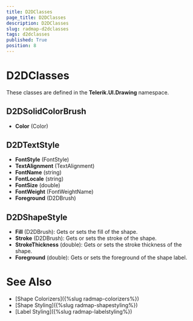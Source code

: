 ```yaml
---
title: D2DClasses
page_title: D2DClasses
description: D2DClasses
slug: radmap-d2dclasses
tags: d2dclasses
published: True
position: 8
---
```


# D2DClasses

These classes are defined in the **Telerik.UI.Drawing** namespace.

## D2DSolidColorBrush

* **Color** (Color)

## D2DTextStyle

* **FontStyle** (FontStyle)
* **TextAlignment** (TextAlignment)
* **FontName** (string)
* **FontLocale** (string)
* **FontSize** (double)
* **FontWeight** (FontWeightName)
* **Foreground** (D2DBrush)

## D2DShapeStyle

* **Fill** (D2DBrush): Gets or sets the fill of the shape.
* **Stroke** (D2DBrush): Gets or sets the stroke of the shape.
* **StrokeThickness** (double): Gets or sets the stroke thickness of the shape.
* **Foreground** (double): Gets or sets the foreground of the shape label.

# See Also

 * [Shape Colorizers]({%slug radmap-colorizers%})
 * [Shape Styling]({%slug radmap-shapestyling%})
 * [Label Styling]({%slug radmap-labelstyling%})
